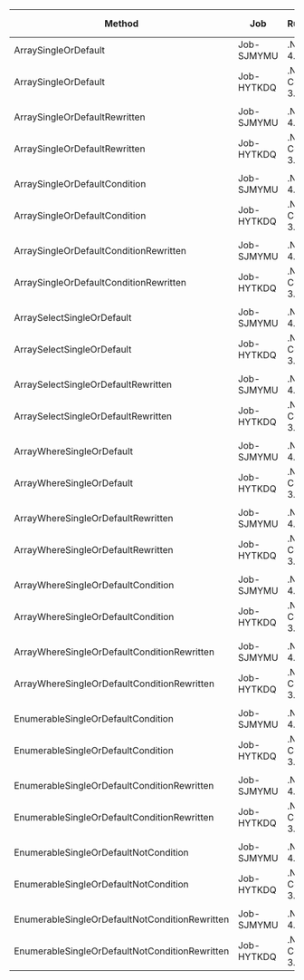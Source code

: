 |                                         Method |        Job |       Runtime |    Toolchain |       Mean |     Error |    StdDev | Ratio | RatioSD |  Gen 0 | Gen 1 | Gen 2 | Allocated |
|----------------------------------------------- |----------- |-------------- |------------- |-----------:|----------:|----------:|------:|--------:|-------:|------:|------:|----------:|
|                           ArraySingleOrDefault | Job-SJMYMU |      .NET 4.8 |        net48 | 27.2607 ns | 0.1769 ns | 0.1569 ns |  1.00 |    0.00 |      - |     - |     - |         - |
|                           ArraySingleOrDefault | Job-HYTKDQ | .NET Core 3.1 | netcoreapp31 | 18.0805 ns | 0.0942 ns | 0.0786 ns |  0.66 |    0.01 |      - |     - |     - |         - |
|                                                |            |               |              |            |           |           |       |         |        |       |       |           |
|                  ArraySingleOrDefaultRewritten | Job-SJMYMU |      .NET 4.8 |        net48 |  0.3710 ns | 0.0072 ns | 0.0057 ns |  1.00 |    0.00 |      - |     - |     - |         - |
|                  ArraySingleOrDefaultRewritten | Job-HYTKDQ | .NET Core 3.1 | netcoreapp31 |  0.4390 ns | 0.0101 ns | 0.0079 ns |  1.18 |    0.03 |      - |     - |     - |         - |
|                                                |            |               |              |            |           |           |       |         |        |       |       |           |
|                  ArraySingleOrDefaultCondition | Job-SJMYMU |      .NET 4.8 |        net48 | 20.1590 ns | 0.1340 ns | 0.1253 ns |  1.00 |    0.00 | 0.0076 |     - |     - |      32 B |
|                  ArraySingleOrDefaultCondition | Job-HYTKDQ | .NET Core 3.1 | netcoreapp31 | 22.3315 ns | 0.1109 ns | 0.0983 ns |  1.11 |    0.01 | 0.0076 |     - |     - |      32 B |
|                                                |            |               |              |            |           |           |       |         |        |       |       |           |
|         ArraySingleOrDefaultConditionRewritten | Job-SJMYMU |      .NET 4.8 |        net48 |  2.1028 ns | 0.0115 ns | 0.0102 ns |  1.00 |    0.00 |      - |     - |     - |         - |
|         ArraySingleOrDefaultConditionRewritten | Job-HYTKDQ | .NET Core 3.1 | netcoreapp31 |  1.5293 ns | 0.0168 ns | 0.0140 ns |  0.73 |    0.01 |      - |     - |     - |         - |
|                                                |            |               |              |            |           |           |       |         |        |       |       |           |
|                     ArraySelectSingleOrDefault | Job-SJMYMU |      .NET 4.8 |        net48 | 46.4723 ns | 0.2495 ns | 0.2334 ns |  1.00 |    0.00 | 0.0134 |     - |     - |      56 B |
|                     ArraySelectSingleOrDefault | Job-HYTKDQ | .NET Core 3.1 | netcoreapp31 | 60.4119 ns | 0.2286 ns | 0.2139 ns |  1.30 |    0.01 | 0.0114 |     - |     - |      48 B |
|                                                |            |               |              |            |           |           |       |         |        |       |       |           |
|            ArraySelectSingleOrDefaultRewritten | Job-SJMYMU |      .NET 4.8 |        net48 |  0.3889 ns | 0.0097 ns | 0.0086 ns |  1.00 |    0.00 |      - |     - |     - |         - |
|            ArraySelectSingleOrDefaultRewritten | Job-HYTKDQ | .NET Core 3.1 | netcoreapp31 |  0.4401 ns | 0.0263 ns | 0.0246 ns |  1.13 |    0.07 |      - |     - |     - |         - |
|                                                |            |               |              |            |           |           |       |         |        |       |       |           |
|                      ArrayWhereSingleOrDefault | Job-SJMYMU |      .NET 4.8 |        net48 | 45.0494 ns | 0.2285 ns | 0.2138 ns |  1.00 |    0.00 | 0.0114 |     - |     - |      48 B |
|                      ArrayWhereSingleOrDefault | Job-HYTKDQ | .NET Core 3.1 | netcoreapp31 | 46.0464 ns | 0.4013 ns | 0.3351 ns |  1.02 |    0.01 | 0.0114 |     - |     - |      48 B |
|                                                |            |               |              |            |           |           |       |         |        |       |       |           |
|             ArrayWhereSingleOrDefaultRewritten | Job-SJMYMU |      .NET 4.8 |        net48 |  1.8375 ns | 0.0169 ns | 0.0150 ns |  1.00 |    0.00 |      - |     - |     - |         - |
|             ArrayWhereSingleOrDefaultRewritten | Job-HYTKDQ | .NET Core 3.1 | netcoreapp31 |  1.6413 ns | 0.0081 ns | 0.0071 ns |  0.89 |    0.01 |      - |     - |     - |         - |
|                                                |            |               |              |            |           |           |       |         |        |       |       |           |
|             ArrayWhereSingleOrDefaultCondition | Job-SJMYMU |      .NET 4.8 |        net48 | 42.5870 ns | 0.1721 ns | 0.1526 ns |  1.00 |    0.00 | 0.0114 |     - |     - |      48 B |
|             ArrayWhereSingleOrDefaultCondition | Job-HYTKDQ | .NET Core 3.1 | netcoreapp31 | 46.7027 ns | 0.2575 ns | 0.2151 ns |  1.10 |    0.01 | 0.0114 |     - |     - |      48 B |
|                                                |            |               |              |            |           |           |       |         |        |       |       |           |
|    ArrayWhereSingleOrDefaultConditionRewritten | Job-SJMYMU |      .NET 4.8 |        net48 |  1.9149 ns | 0.0120 ns | 0.0107 ns |  1.00 |    0.00 |      - |     - |     - |         - |
|    ArrayWhereSingleOrDefaultConditionRewritten | Job-HYTKDQ | .NET Core 3.1 | netcoreapp31 |  1.8486 ns | 0.0100 ns | 0.0088 ns |  0.97 |    0.01 |      - |     - |     - |         - |
|                                                |            |               |              |            |           |           |       |         |        |       |       |           |
|             EnumerableSingleOrDefaultCondition | Job-SJMYMU |      .NET 4.8 |        net48 | 22.3297 ns | 0.1171 ns | 0.1095 ns |  1.00 |    0.00 | 0.0076 |     - |     - |      32 B |
|             EnumerableSingleOrDefaultCondition | Job-HYTKDQ | .NET Core 3.1 | netcoreapp31 | 25.6010 ns | 0.1860 ns | 0.1553 ns |  1.15 |    0.01 | 0.0076 |     - |     - |      32 B |
|                                                |            |               |              |            |           |           |       |         |        |       |       |           |
|    EnumerableSingleOrDefaultConditionRewritten | Job-SJMYMU |      .NET 4.8 |        net48 | 21.0863 ns | 0.0835 ns | 0.0698 ns |  1.00 |    0.00 | 0.0076 |     - |     - |      32 B |
|    EnumerableSingleOrDefaultConditionRewritten | Job-HYTKDQ | .NET Core 3.1 | netcoreapp31 | 23.3133 ns | 0.1360 ns | 0.1136 ns |  1.11 |    0.01 | 0.0076 |     - |     - |      32 B |
|                                                |            |               |              |            |           |           |       |         |        |       |       |           |
|          EnumerableSingleOrDefaultNotCondition | Job-SJMYMU |      .NET 4.8 |        net48 | 22.8512 ns | 0.0876 ns | 0.0776 ns |  1.00 |    0.00 | 0.0076 |     - |     - |      32 B |
|          EnumerableSingleOrDefaultNotCondition | Job-HYTKDQ | .NET Core 3.1 | netcoreapp31 | 24.0599 ns | 0.2216 ns | 0.2073 ns |  1.05 |    0.01 | 0.0076 |     - |     - |      32 B |
|                                                |            |               |              |            |           |           |       |         |        |       |       |           |
| EnumerableSingleOrDefaultNotConditionRewritten | Job-SJMYMU |      .NET 4.8 |        net48 | 19.4797 ns | 0.0955 ns | 0.0846 ns |  1.00 |    0.00 | 0.0076 |     - |     - |      32 B |
| EnumerableSingleOrDefaultNotConditionRewritten | Job-HYTKDQ | .NET Core 3.1 | netcoreapp31 | 21.3120 ns | 0.0880 ns | 0.0780 ns |  1.09 |    0.01 | 0.0076 |     - |     - |      32 B |
